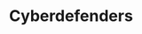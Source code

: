 ---
title: Cyberdefenders
image:

# Badge style
style:
    background: "#215eea"
    color: "#fff"
---